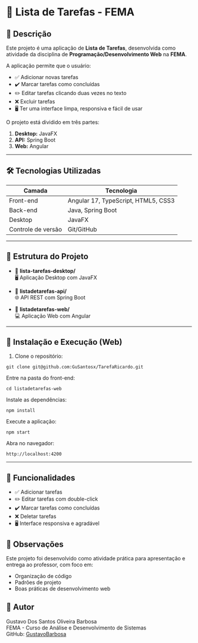 # 📝 Lista de Tarefas - FEMA

## 🌟 Descrição

Este projeto é uma aplicação de **Lista de Tarefas**, desenvolvida como atividade da disciplina de **Programação/Desenvolvimento Web** na **FEMA**.  

A aplicação permite que o usuário:  
- ✅ Adicionar novas tarefas  
- ✔️ Marcar tarefas como concluídas  
- ✏️ Editar tarefas clicando duas vezes no texto  
- ❌ Excluir tarefas  
- 🖥️ Ter uma interface limpa, responsiva e fácil de usar  

O projeto está dividido em três partes:  
1. **Desktop:** JavaFX  
2. **API:** Spring Boot  
3. **Web:** Angular

---

## 🛠 Tecnologias Utilizadas

| Camada        | Tecnologia                     |
|---------------|--------------------------------|
| Front-end     | Angular 17, TypeScript, HTML5, CSS3 |
| Back-end      | Java, Spring Boot              |
| Desktop       | JavaFX                          |
| Controle de versão | Git/GitHub                |

---

## 📂 Estrutura do Projeto

- 📁 **lista-tarefas-desktop/**  
  🖥️ Aplicação Desktop com JavaFX

- 📁 **listadetarefas-api/**  
  🌐 API REST com Spring Boot

- 📁 **listadetarefas-web/**  
  💻 Aplicação Web com Angular


---

## 🚀 Instalação e Execução (Web)

1. Clone o repositório:  
```
git clone git@github.com:GuSantosx/TarefaRicardo.git
```
Entre na pasta do front-end: 
```
cd listadetarefas-web
```
Instale as dependências:
```
npm install
```
Execute a aplicação:
```
npm start
```
Abra no navegador:
```
http://localhost:4200
```

---

## 🎯 Funcionalidades 
- ✅ Adicionar tarefas  
- ✏️ Editar tarefas com double-click  
- ✔️ Marcar tarefas como concluídas  
- ❌ Deletar tarefas  
- 🖥️ Interface responsiva e agradável  

## 📌 Observações
Este projeto foi desenvolvido como atividade prática para apresentação e entrega ao professor, com foco em:  
- Organização de código  
- Padrões de projeto  
- Boas práticas de desenvolvimento web  

## 👤 Autor  
Gustavo Dos Santos Oliveira Barbosa  
FEMA - Curso de Análise e Desenvolvimento de Sistemas  
GitHub: [GustavoBarbosa](https://github.com/GuSantosx/TarefaRicardo.git)
